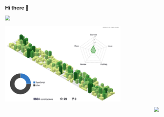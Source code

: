 ### Hi there 👋

  <p align="left">
    <img width="25%" src="https://github-readme-streak-stats.herokuapp.com?user=mzaksana&hide_border=false" />
  </p>
 
  <img width="75%" src="https://github.com/mzaksana/mzaksana/blob/main/profile-3d-contrib/profile-green-animate.svg" />

  <p align="right">
  <img width="17%" src="https://visitcount.itsvg.in/api?id=mzaksana&label=Profile%20Views&color=8&icon=5&pretty=true" />
  </p>
